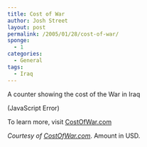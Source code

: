 ```yaml
---
title: Cost of War
author: Josh Street
layout: post
permalink: /2005/01/28/cost-of-war/
sponge:
  - 1
categories:
  - General
tags:
  - Iraq
---
```

<!-- include cost of war javascript; this runs the counter -->

  
  
<!-- the elements 'row' and 'alt' will be changed by the javascript to contain<br />
     the correct numbers -->

A counter showing the cost of the War in Iraq

<p id="raw">
  (JavaScript Error)
</p>

To learn more, visit [CostOfWar.com][1]

<!-- this line triggers the counter to start -->

  


*Courtesy of [CostOfWar.com][2]*. Amount in USD.

 [1]: http://costofwar.com
 [2]: http://costofwar.com/